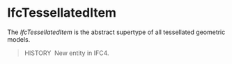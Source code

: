# IfcTessellatedItem

The _IfcTessellatedItem_ is the abstract supertype of all tessellated geometric models.

> HISTORY&nbsp; New entity in IFC4.
